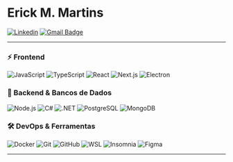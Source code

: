 # Erick M. Martins

[![Linkedin](https://img.shields.io/badge/-LinkedIn-blue?style=flat-square&logo=Linkedin&logoColor=white&link=https://www.linkedin.com/in/eu-o-erick/)](https://www.linkedin.com/in/eu-o-erick/) 
[![Gmail Badge](https://img.shields.io/badge/-erickmesquita.rs@gmail.com-006bed?style=flat-square&logo=Gmail&logoColor=white&link=mailto:erickmesquita.rs@gmail.com)](mailto:erickmesquita.rs@gmail.com)  

 ---
 
### ⚡ Frontend

![JavaScript](https://img.shields.io/badge/-JavaScript-333333?style=flat&logo=javascript)
![TypeScript](https://img.shields.io/badge/-TypeScript-333333?style=flat&logo=typescript)
![React](https://img.shields.io/badge/-React-333333?style=flat&logo=react)
![Next.js](https://img.shields.io/badge/-Next.js-333333?style=flat&logo=next.js)
![Electron](https://img.shields.io/badge/-Electron-333333?style=flat&logo=electron)

### 💾 Backend & Bancos de Dados  
![Node.js](https://img.shields.io/badge/-Node.js-333333?style=flat&logo=node.js)
![C#](https://img.shields.io/badge/-C%23-333333?style=flat&logo=csharp)
![.NET](https://img.shields.io/badge/-.NET-333333?style=flat&logo=.net)
![PostgreSQL](https://img.shields.io/badge/-PostgreSQL-333333?style=flat&logo=postgresql)
![MongoDB](https://img.shields.io/badge/-MongoDB-333333?style=flat&logo=mongodb)

### 🛠️ DevOps & Ferramentas  
![Docker](https://img.shields.io/badge/-Docker-333333?style=flat&logo=docker)
![Git](https://img.shields.io/badge/-Git-333333?style=flat&logo=git)
![GitHub](https://img.shields.io/badge/-GitHub-333333?style=flat&logo=github)
![WSL](https://img.shields.io/badge/-WSL-333333?style=flat&logo=linux)
![Insomnia](https://img.shields.io/badge/-Insomnia-333333?style=flat&logo=insomnia)
![Figma](https://img.shields.io/badge/-Figma-333333?style=flat&logo=figma&logoColor=007ACC)

---
